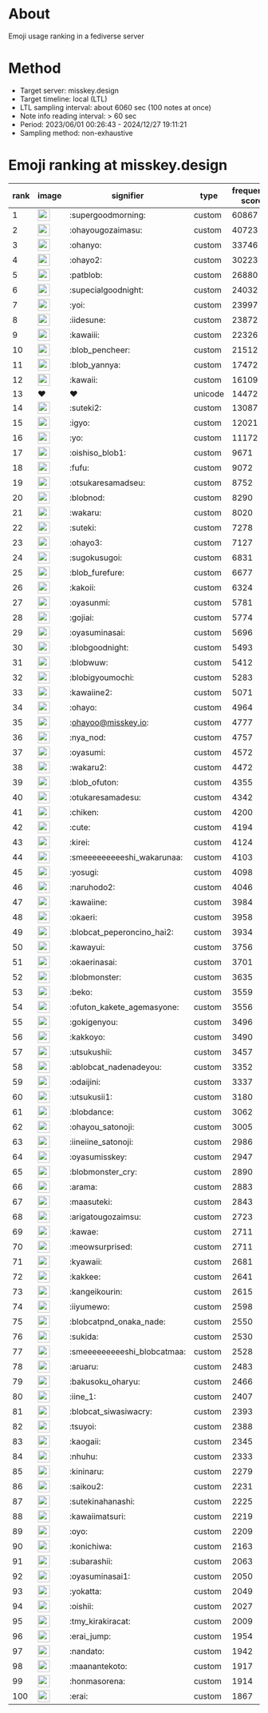 # About
Emoji usage ranking in a fediverse server

# Method
- Target server: misskey.design
- Target timeline: local (LTL)
- LTL sampling interval: about 6060 sec (100 notes at once)
- Note info reading interval: > 60 sec
- Period: 2023/06/01 00:26:43 - 2024/12/27 19:11:21 
- Sampling method: non-exhaustive

# Emoji ranking at misskey.design

|rank|image|signifier|type|frequency score|
|----|----|----|----|----|
|1|<img height="24" src="https://misskey.design/emoji/supergoodmorning.webp">|:supergoodmorning:|custom|60867|
|2|<img height="24" src="https://misskey.design/emoji/ohayougozaimasu.webp">|:ohayougozaimasu:|custom|40723|
|3|<img height="24" src="https://misskey.design/emoji/ohanyo.webp">|:ohanyo:|custom|33746|
|4|<img height="24" src="https://misskey.design/emoji/ohayo2.webp">|:ohayo2:|custom|30223|
|5|<img height="24" src="https://misskey.design/emoji/patblob.webp">|:patblob:|custom|26880|
|6|<img height="24" src="https://misskey.design/emoji/supecialgoodnight.webp">|:supecialgoodnight:|custom|24032|
|7|<img height="24" src="https://misskey.design/emoji/yoi.webp">|:yoi:|custom|23997|
|8|<img height="24" src="https://misskey.design/emoji/iidesune.webp">|:iidesune:|custom|23872|
|9|<img height="24" src="https://misskey.design/emoji/kawaiii.webp">|:kawaiii:|custom|22326|
|10|<img height="24" src="https://misskey.design/emoji/blob_pencheer.webp">|:blob_pencheer:|custom|21512|
|11|<img height="24" src="https://misskey.design/emoji/blob_yannya.webp">|:blob_yannya:|custom|17472|
|12|<img height="24" src="https://misskey.design/emoji/kawaii.webp">|:kawaii:|custom|16109|
|13|❤|❤|unicode|14472|
|14|<img height="24" src="https://misskey.design/emoji/suteki2.webp">|:suteki2:|custom|13087|
|15|<img height="24" src="https://misskey.design/emoji/igyo.webp">|:igyo:|custom|12021|
|16|<img height="24" src="https://misskey.design/emoji/yo.webp">|:yo:|custom|11172|
|17|<img height="24" src="https://misskey.design/emoji/oishiso_blob1.webp">|:oishiso_blob1:|custom|9671|
|18|<img height="24" src="https://misskey.design/emoji/fufu.webp">|:fufu:|custom|9072|
|19|<img height="24" src="https://misskey.design/emoji/otsukaresamadseu.webp">|:otsukaresamadseu:|custom|8752|
|20|<img height="24" src="https://misskey.design/emoji/blobnod.webp">|:blobnod:|custom|8290|
|21|<img height="24" src="https://misskey.design/emoji/wakaru.webp">|:wakaru:|custom|8020|
|22|<img height="24" src="https://misskey.design/emoji/suteki.webp">|:suteki:|custom|7278|
|23|<img height="24" src="https://misskey.design/emoji/ohayo3.webp">|:ohayo3:|custom|7127|
|24|<img height="24" src="https://misskey.design/emoji/sugokusugoi.webp">|:sugokusugoi:|custom|6831|
|25|<img height="24" src="https://misskey.design/emoji/blob_furefure.webp">|:blob_furefure:|custom|6677|
|26|<img height="24" src="https://misskey.design/emoji/kakoii.webp">|:kakoii:|custom|6324|
|27|<img height="24" src="https://misskey.design/emoji/oyasunmi.webp">|:oyasunmi:|custom|5781|
|28|<img height="24" src="https://misskey.design/emoji/gojiai.webp">|:gojiai:|custom|5774|
|29|<img height="24" src="https://misskey.design/emoji/oyasuminasai.webp">|:oyasuminasai:|custom|5696|
|30|<img height="24" src="https://misskey.design/emoji/blobgoodnight.webp">|:blobgoodnight:|custom|5493|
|31|<img height="24" src="https://misskey.design/emoji/blobwuw.webp">|:blobwuw:|custom|5412|
|32|<img height="24" src="https://misskey.design/emoji/blobigyoumochi.webp">|:blobigyoumochi:|custom|5283|
|33|<img height="24" src="https://misskey.design/emoji/kawaiine2.webp">|:kawaiine2:|custom|5071|
|34|<img height="24" src="https://misskey.design/emoji/ohayo.webp">|:ohayo:|custom|4964|
|35|<img height="24" src="https://misskey.design/emoji/ohayoo.webp">|:ohayoo@misskey.io:|custom|4777|
|36|<img height="24" src="https://misskey.design/emoji/nya_nod.webp">|:nya_nod:|custom|4757|
|37|<img height="24" src="https://misskey.design/emoji/oyasumi.webp">|:oyasumi:|custom|4572|
|38|<img height="24" src="https://misskey.design/emoji/wakaru2.webp">|:wakaru2:|custom|4472|
|39|<img height="24" src="https://misskey.design/emoji/blob_ofuton.webp">|:blob_ofuton:|custom|4355|
|40|<img height="24" src="https://misskey.design/emoji/otukaresamadesu.webp">|:otukaresamadesu:|custom|4342|
|41|<img height="24" src="https://misskey.design/emoji/chiken.webp">|:chiken:|custom|4200|
|42|<img height="24" src="https://misskey.design/emoji/cute.webp">|:cute:|custom|4194|
|43|<img height="24" src="https://misskey.design/emoji/kirei.webp">|:kirei:|custom|4124|
|44|<img height="24" src="https://misskey.design/emoji/smeeeeeeeeeshi_wakarunaa.webp">|:smeeeeeeeeeshi_wakarunaa:|custom|4103|
|45|<img height="24" src="https://misskey.design/emoji/yosugi.webp">|:yosugi:|custom|4098|
|46|<img height="24" src="https://misskey.design/emoji/naruhodo2.webp">|:naruhodo2:|custom|4046|
|47|<img height="24" src="https://misskey.design/emoji/kawaiine.webp">|:kawaiine:|custom|3984|
|48|<img height="24" src="https://misskey.design/emoji/okaeri.webp">|:okaeri:|custom|3958|
|49|<img height="24" src="https://misskey.design/emoji/blobcat_peperoncino_hai2.webp">|:blobcat_peperoncino_hai2:|custom|3934|
|50|<img height="24" src="https://misskey.design/emoji/kawayui.webp">|:kawayui:|custom|3756|
|51|<img height="24" src="https://misskey.design/emoji/okaerinasai.webp">|:okaerinasai:|custom|3701|
|52|<img height="24" src="https://misskey.design/emoji/blobmonster.webp">|:blobmonster:|custom|3635|
|53|<img height="24" src="https://misskey.design/emoji/beko.webp">|:beko:|custom|3559|
|54|<img height="24" src="https://misskey.design/emoji/ofuton_kakete_agemasyone.webp">|:ofuton_kakete_agemasyone:|custom|3556|
|55|<img height="24" src="https://misskey.design/emoji/gokigenyou.webp">|:gokigenyou:|custom|3496|
|56|<img height="24" src="https://misskey.design/emoji/kakkoyo.webp">|:kakkoyo:|custom|3490|
|57|<img height="24" src="https://misskey.design/emoji/utsukushii.webp">|:utsukushii:|custom|3457|
|58|<img height="24" src="https://misskey.design/emoji/ablobcat_nadenadeyou.webp">|:ablobcat_nadenadeyou:|custom|3352|
|59|<img height="24" src="https://misskey.design/emoji/odaijini.webp">|:odaijini:|custom|3337|
|60|<img height="24" src="https://misskey.design/emoji/utsukusii1.webp">|:utsukusii1:|custom|3180|
|61|<img height="24" src="https://misskey.design/emoji/blobdance.webp">|:blobdance:|custom|3062|
|62|<img height="24" src="https://misskey.design/emoji/ohayou_satonoji.webp">|:ohayou_satonoji:|custom|3005|
|63|<img height="24" src="https://misskey.design/emoji/iineiine_satonoji.webp">|:iineiine_satonoji:|custom|2986|
|64|<img height="24" src="https://misskey.design/emoji/oyasumisskey.webp">|:oyasumisskey:|custom|2947|
|65|<img height="24" src="https://misskey.design/emoji/blobmonster_cry.webp">|:blobmonster_cry:|custom|2890|
|66|<img height="24" src="https://misskey.design/emoji/arama.webp">|:arama:|custom|2883|
|67|<img height="24" src="https://misskey.design/emoji/maasuteki.webp">|:maasuteki:|custom|2843|
|68|<img height="24" src="https://misskey.design/emoji/arigatougozaimsu.webp">|:arigatougozaimsu:|custom|2723|
|69|<img height="24" src="https://misskey.design/emoji/kawae.webp">|:kawae:|custom|2711|
|70|<img height="24" src="https://misskey.design/emoji/meowsurprised.webp">|:meowsurprised:|custom|2711|
|71|<img height="24" src="https://misskey.design/emoji/kyawaii.webp">|:kyawaii:|custom|2681|
|72|<img height="24" src="https://misskey.design/emoji/kakkee.webp">|:kakkee:|custom|2641|
|73|<img height="24" src="https://misskey.design/emoji/kangeikourin.webp">|:kangeikourin:|custom|2615|
|74|<img height="24" src="https://misskey.design/emoji/iiyumewo.webp">|:iiyumewo:|custom|2598|
|75|<img height="24" src="https://misskey.design/emoji/blobcatpnd_onaka_nade.webp">|:blobcatpnd_onaka_nade:|custom|2550|
|76|<img height="24" src="https://misskey.design/emoji/sukida.webp">|:sukida:|custom|2530|
|77|<img height="24" src="https://misskey.design/emoji/smeeeeeeeeeshi_blobcatmaa.webp">|:smeeeeeeeeeshi_blobcatmaa:|custom|2528|
|78|<img height="24" src="https://misskey.design/emoji/aruaru.webp">|:aruaru:|custom|2483|
|79|<img height="24" src="https://misskey.design/emoji/bakusoku_oharyu.webp">|:bakusoku_oharyu:|custom|2466|
|80|<img height="24" src="https://misskey.design/emoji/iine_1.webp">|:iine_1:|custom|2407|
|81|<img height="24" src="https://misskey.design/emoji/blobcat_siwasiwacry.webp">|:blobcat_siwasiwacry:|custom|2393|
|82|<img height="24" src="https://misskey.design/emoji/tsuyoi.webp">|:tsuyoi:|custom|2388|
|83|<img height="24" src="https://misskey.design/emoji/kaogaii.webp">|:kaogaii:|custom|2345|
|84|<img height="24" src="https://misskey.design/emoji/nhuhu.webp">|:nhuhu:|custom|2333|
|85|<img height="24" src="https://misskey.design/emoji/kininaru.webp">|:kininaru:|custom|2279|
|86|<img height="24" src="https://misskey.design/emoji/saikou2.webp">|:saikou2:|custom|2231|
|87|<img height="24" src="https://misskey.design/emoji/sutekinahanashi.webp">|:sutekinahanashi:|custom|2225|
|88|<img height="24" src="https://misskey.design/emoji/kawaiimatsuri.webp">|:kawaiimatsuri:|custom|2219|
|89|<img height="24" src="https://misskey.design/emoji/oyo.webp">|:oyo:|custom|2209|
|90|<img height="24" src="https://misskey.design/emoji/konichiwa.webp">|:konichiwa:|custom|2163|
|91|<img height="24" src="https://misskey.design/emoji/subarashii.webp">|:subarashii:|custom|2063|
|92|<img height="24" src="https://misskey.design/emoji/oyasuminasai1.webp">|:oyasuminasai1:|custom|2050|
|93|<img height="24" src="https://misskey.design/emoji/yokatta.webp">|:yokatta:|custom|2049|
|94|<img height="24" src="https://misskey.design/emoji/oishii.webp">|:oishii:|custom|2027|
|95|<img height="24" src="https://misskey.design/emoji/tmy_kirakiracat.webp">|:tmy_kirakiracat:|custom|2009|
|96|<img height="24" src="https://misskey.design/emoji/erai_jump.webp">|:erai_jump:|custom|1954|
|97|<img height="24" src="https://misskey.design/emoji/nandato.webp">|:nandato:|custom|1942|
|98|<img height="24" src="https://misskey.design/emoji/maanantekoto.webp">|:maanantekoto:|custom|1917|
|99|<img height="24" src="https://misskey.design/emoji/honmasorena.webp">|:honmasorena:|custom|1914|
|100|<img height="24" src="https://misskey.design/emoji/erai.webp">|:erai:|custom|1867|

